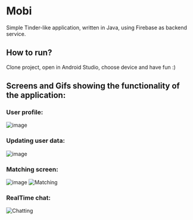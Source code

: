 # Mobi

Simple Tinder-like application, written in Java, using Firebase as backend service.

## How to run?

Clone project, open in Android Studio, choose device and have fun :)

## Screens and Gifs showing the functionality of the application:

### User profile:

![image](https://user-images.githubusercontent.com/72798812/142232235-74e4b383-f65c-4758-abd7-d30d0c70943e.png)

### Updating user data:

![image](https://user-images.githubusercontent.com/72798812/142232557-6a8f9c98-5de5-4aad-ad55-d8de1a10eb69.png)

### Matching screen:

![image](https://user-images.githubusercontent.com/72798812/142241705-af656344-b465-420f-a894-a9361a7a8c48.png)
![Matching](https://user-images.githubusercontent.com/72798812/142242017-0ab3750b-3300-4770-ba4e-c1b4e86c4053.gif)


### RealTime chat:

![Chatting](https://user-images.githubusercontent.com/72798812/142240114-414ad299-b042-4198-83ac-9017a98eb9f7.gif)

